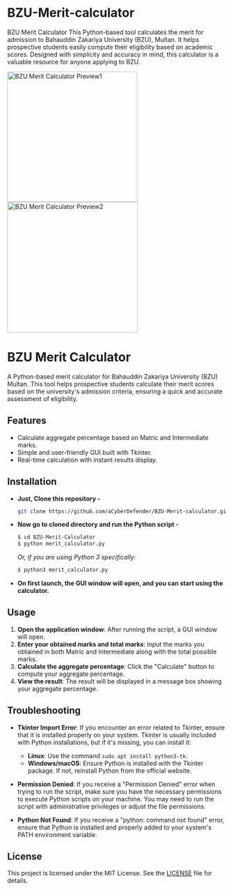 # BZU-Merit-calculator
BZU Merit Calculator
This Python-based tool calculates the merit for admission to Bahauddin Zakariya University (BZU), Multan. It helps prospective students easily compute their eligibility based on academic scores. Designed with simplicity and accuracy in mind, this calculator is a valuable resource for anyone applying to BZU.

<img width="299" alt="BZU Merit Calculator Preview1" src="https://github.com/user-attachments/assets/4b07099b-ef61-4c31-9fde-10c0084ecc0b">
<img width="300" alt="BZU Merit Calculator Preview2" src="https://github.com/user-attachments/assets/ef95e65b-f928-47dc-a110-9d64f18b6b0b">


# BZU Merit Calculator

A Python-based merit calculator for Bahauddin Zakariya University (BZU) Multan. This tool helps prospective students calculate their merit scores based on the university's admission criteria, ensuring a quick and accurate assessment of eligibility.

## Features

- Calculate aggregate percentage based on Matric and Intermediate marks.
- Simple and user-friendly GUI built with Tkinter.
- Real-time calculation with instant results display.

## Installation

- **Just, Clone this repository -**

    ```bash
    git clone https://github.com/aCyberDefender/BZU-Merit-calculator.git
    ```

- **Now go to cloned directory and run the Python script -**

    ```bash
    $ cd BZU-Merit-Calculator
    $ python merit_calculator.py
    ```

    *Or, if you are using Python 3 specifically:*

    ```bash
    $ python3 merit_calculator.py
    ```

- **On first launch, the GUI window will open, and you can start using the calculator.**

## Usage

1. **Open the application window**: After running the script, a GUI window will open.
2. **Enter your obtained marks and total marks**: Input the marks you obtained in both Matric and Intermediate along with the total possible marks.
3. **Calculate the aggregate percentage**: Click the "Calculate" button to compute your aggregate percentage.
4. **View the result**: The result will be displayed in a message box showing your aggregate percentage.

## Troubleshooting

- **Tkinter Import Error**: If you encounter an error related to Tkinter, ensure that it is installed properly on your system. Tkinter is usually included with Python installations, but if it's missing, you can install it:
  - **Linux**: Use the command `sudo apt install python3-tk`.
  - **Windows/macOS**: Ensure Python is installed with the Tkinter package. If not, reinstall Python from the official website.

- **Permission Denied**: If you receive a "Permission Denied" error when trying to run the script, make sure you have the necessary permissions to execute Python scripts on your machine. You may need to run the script with administrative privileges or adjust the file permissions.

- **Python Not Found**: If you receive a "python: command not found" error, ensure that Python is installed and properly added to your system's PATH environment variable.

## License

This project is licensed under the MIT License. See the [LICENSE](LICENSE) file for details.

